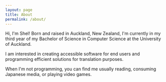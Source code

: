 ```yaml
---
layout: page
title: About
permalink: /about/
---
```


Hi, I'm Shel! Born and raised in Auckland, New Zealand, I'm currently in my third year of my Bachelor of Science in Computer Science at the University of Auckland.

I am interested in creating accessible software for end users and programming efficient solutions for translation purposes. 

When I'm not programming, you can find me usually reading, consuming Japanese media, or playing video games. 